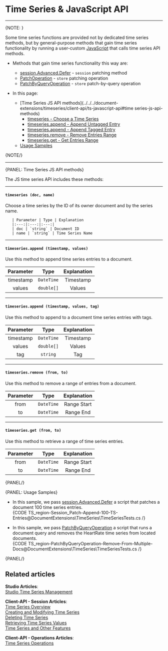﻿# Time Series & JavaScript API
---

{NOTE: }

Some time series functions are provided not by dedicated time series methods, 
but by general-purpose methods that gain time series functionality by running 
a user-custom [JavaScript](../../../server/kb/javascript-engine) that calls 
time series API methods.  

* Methods that gain time series functionality this way are:  
  * [session.Advanced.Defer](../../../document-extensions/timeseries/client-api/session-methods/patch-ts-data) - 
    `session` patching method  
  * [PatchOperation](../../../document-extensions/timeseries/client-api/store-operations/patch-ts-data#patchoperation) - 
    `store` patching operation  
  * [PatchByQueryOperation](../../../document-extensions/timeseries/client-api/store-operations/patch-ts-data#patchbyqueryoperation) - 
    `store` patch-by-query operation  

* In this page:  
  * [Time Series JS API methods](../../../document-extensions/timeseries/client-api/ts-javascript-api#time series-js-api-methods)  
     * [timeseries - Choose a Time Series](../../../document-extensions/timeseries/client-api/ts-javascript-api#section)  
     * [timeseries.append - Append Untagged Entry](../../../document-extensions/timeseries/client-api/ts-javascript-api#section-1)  
     * [timeseries.append - Append Tagged Entry](../../../document-extensions/timeseries/client-api/ts-javascript-api#section-2)  
     * [timeseries.remove - Remove Entries Range](../../../document-extensions/timeseries/client-api/ts-javascript-api#section-3)  
     * [timeseries.get - Get Entries Range](../../../document-extensions/timeseries/client-api/ts-javascript-api#section-4)  
  * [Usage Samples](../../../document-extensions/timeseries/client-api/ts-javascript-api#usage-samples)  

{NOTE/}

---

{PANEL: Time Series JS API methods}

The JS time series API includes these methods:  

---

#### `timeseries (doc, name)`  

Choose a time series by the ID of its owner document and by the series name.  

       | Parameter | Type | Explanation 
       |:---:|:---:|:---:|
       | doc | `string` | Document ID  
       | name | `string` | Time Series Name  

---

#### `timeseries.append (timestamp, values)`  

Use this method to append time series entries to a document.   

| Parameter | Type | Explanation
|:---:|:---:|:---:|
| timestamp | `DateTime` | Timestamp 
| values | `double[]` | Values 

---

#### `timeseries.append (timestamp, values, tag)`

Use this method to append to a document time series entries with tags.  

| Parameter | Type | Explanation 
|:---:|:---:|:---:|
| timestamp | `DateTime` | Timestamp 
| values | `double[]` | Values 
| tag | `string` | Tag 

---

#### `timeseries.remove (from, to)`  

Use this method to remove a range of entries from a document.  

| Parameter | Type | Explanation 
|:---:|:---:|:---:|
| from | `DateTime` | Range Start 
| to | `DateTime` | Range End 

---

#### `timeseries.get (from, to)`  

Use this method to retrieve a range of time series entries.  

| Parameter | Type | Explanation 
|:---:|:---:|:---:|
| from | `DateTime` | Range Start 
| to | `DateTime` | Range End 

{PANEL/}

{PANEL: Usage Samples}

* In this sample, we pass [session.Advanced.Defer](../../../document-extensions/timeseries/client-api/session-methods/patch-ts-data) 
  a script that patches a document 100 time series entries.  
  {CODE TS_region-Session_Patch-Append-100-TS-Entries@DocumentExtensions\TimeSeries\TimeSeriesTests.cs /}


* In this sample, we pass [PatchByQueryOperation](../../../document-extensions/timeseries/client-api/store-operations/patch-ts-data#patchbyqueryoperation) 
  a script that runs a document query and removes the HeartRate time series from 
  located documents.  
   {CODE TS_region-PatchByQueryOperation-Remove-From-Multiple-Docs@DocumentExtensions\TimeSeries\TimeSeriesTests.cs /}  

{PANEL/}

## Related articles
**Studio Articles**:  
[Studio Time Series Management]()  

**Client-API - Session Articles**:  
[Time Series Overview]()  
[Creating and Modifying Time Series]()  
[Deleting Time Series]()  
[Retrieving Time Series Values]()  
[Time Series and Other Features]()  

**Client-API - Operations Articles**:  
[Time Series Operations]()  
